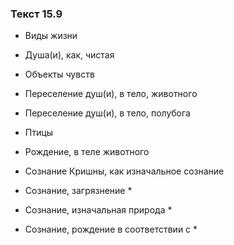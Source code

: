 ### Текст 15.9

- Виды жизни

- Душа(и), как, чистая

- Объекты чувств

- Переселение душ(и), в тело, животного

- Переселение душ(и), в тело, полубога

- Птицы

- Рождение, в теле животного

- Сознание Кришны, как изначальное сознание

- Сознание, загрязнение *

- Сознание, изначальная природа *

- Сознание, рождение в соответствии с *
	

